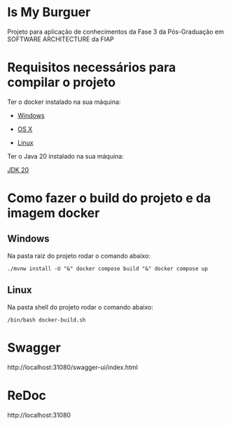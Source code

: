 # Is My Burguer

Projeto para aplicação de conhecimentos da Fase 3 da Pós-Graduação em SOFTWARE ARCHITECTURE da FIAP

# Requisitos necessários para compilar o projeto

Ter o docker instalado na sua máquina:

* [Windows](https://docs.docker.com/windows/started)

* [OS X](https://docs.docker.com/mac/started/)

* [Linux](https://docs.docker.com/linux/started/)

Ter o Java 20 instalado na sua máquina:

[JDK 20](https://jdk.java.net/java-se-ri/20)

# Como fazer o build do projeto e da imagem docker


## Windows

Na pasta raiz do projeto rodar o comando abaixo:

```
./mvnw install -U "&" docker compose build "&" docker compose up
```

## Linux

Na pasta shell do projeto rodar o comando abaixo:

```
/bin/bash docker-build.sh
```

# Swagger
http://localhost:31080/swagger-ui/index.html


# ReDoc
http://localhost:31080


